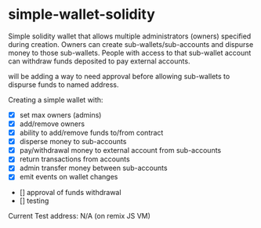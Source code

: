 # simple-wallet-solidity
Simple solidity wallet that allows multiple administrators (owners) specified during creation. Owners can create sub-wallets/sub-accounts and dispurse money to those sub-wallets. People with access to that sub-wallet account can withdraw funds deposited to pay external accounts.

will be adding a way to need approval before allowing sub-wallets to dispurse funds to named address.

Creating a simple wallet with:
  - [x] set max owners (admins)
  - [x] add/remove owners
  - [x] ability to add/remove funds to/from contract
  - [x] disperse money to sub-accounts
  - [x] pay/withdrawal money to external account from sub-accounts
  - [x] return transactions from accounts
  - [x] admin transfer money between sub-accounts
  - [x] emit events on wallet changes
  - [] approval of funds withdrawal
  - [] testing

Current Test address: N/A (on remix JS VM)